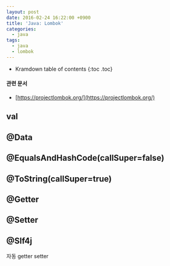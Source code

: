 ```yaml
---
layout: post
date: 2016-02-24 16:22:00 +0900
title: 'Java: Lombok'
categories:
  - java
tags:
  - java
  - lombok
---
```


* Kramdown table of contents
{:toc .toc}

#### 관련 문서

- [https://projectlombok.org/](https://projectlombok.org/)

## val



## @Data

## @EqualsAndHashCode(callSuper=false)

## @ToString(callSuper=true)

## @Getter

## @Setter

## @Slf4j

자동 getter setter
